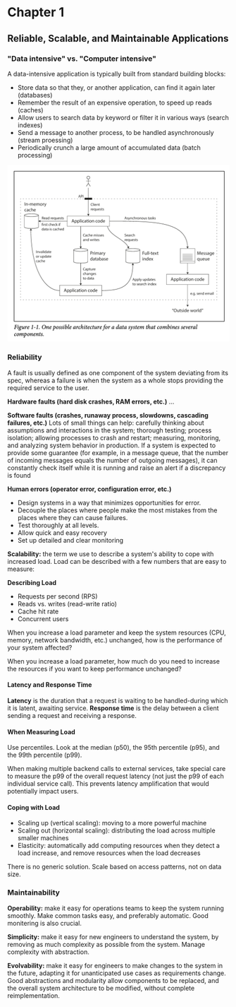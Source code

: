 # Chapter 1
## Reliable, Scalable, and Maintainable Applications

### "Data intensive" vs. "Computer intensive"

A data-intensive application is typically built from standard building blocks:

- Store data so that they, or another application, can find it again later (databases)
- Remember the result of an expensive operation, to speed up reads (caches)
- Allow users to search data by keyword or filter it in various ways (search indexes)
- Send a message to another process, to be handled asynchronously (stream proessing)
- Periodically crunch a large amount of accumulated data (batch processing)

![image](./sc.png)


### Reliability
A fault is usually defined as one component of the system deviating from its spec, whereas a failure is when the system as a whole stops providing the required service to the user.

**Hardware faults (hard disk crashes, RAM errors, etc.)**
...

**Software faults (crashes, runaway process, slowdowns, cascading failures, etc.)**
Lots of small things can help: carefully thinking about assumptions and interactions in the system; thorough testing; process isolation; allowing processes to crash and restart; measuring, monitoring, and analyzing system behavior in production. If a system is expected to provide some guarantee (for example, in a message queue, that the number of incoming messages equals the number of outgoing messages), it can constantly check itself while it is running and raise an alert if a discrepancy is found

**Human errors (operator error, configuration error, etc.)**
- Design systems in a way that minimizes opportunities for error.
- Decouple the places where people make the most mistakes from the places where they can cause failures.
- Test thoroughly at all levels.
- Allow quick and easy recovery
- Set up detailed and clear monitoring


**Scalability:** the term we use to describe a system's ability to cope with increased
load. Load can be described with a few numbers that are easy to measure:

**Describing Load**
- Requests per second (RPS)
- Reads vs. writes (read-write ratio)
- Cache hit rate
- Concurrent users

When you increase a load parameter and keep the system resources (CPU, memory, network bandwidth, etc.) unchanged, how is the performance of your system affected?

When you increase a load parameter, how much do you need to increase the resources if you want to keep performance unchanged?

#### Latency and Response Time
**Latency** is the duration that a request is waiting to be handled-during which it is latent, awaiting service. **Response time** is the delay between a client sending a request and receiving a response.

#### When Measuring Load
Use percentiles. Look at the median (p50), the 95th percentile (p95), and the 99th percentile (p99).

When making multiple backend calls to external services, take special care to measure the p99 of the overall request latency (not just the p99 of each individual service call). This prevents latency amplification that would potentially impact users.

#### Coping with Load
- Scaling up (vertical scaling): moving to a more powerful machine
- Scaling out (horizontal scaling): distributing the load across multiple smaller machines
- Elasticity: automatically add computing resources when they detect a load increase, and remove resources when the load decreases

There is no generic solution. Scale based on access patterns, not on data size.

### Maintainability
**Operability:** make it easy for operations teams to keep the system running smoothly. Make common tasks easy, and preferably automatic. Good monitering is also crucial.

**Simplicity:** make it easy for new engineers to understand the system, by removing as much complexity as possible from the system. Manage complexity with abstraction.

**Evolvability:** make it easy for engineers to make changes to the system in the future, adapting it for unanticipated use cases as requirements change. Good abstractions and modularity allow components to be replaced, and the overall system architecture to be modified, without complete reimplementation.